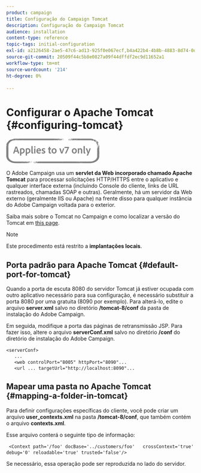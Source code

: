 ```yaml
---
product: campaign
title: Configuração do Campaign Tomcat
description: Configuração do Campaign Tomcat
audience: installation
content-type: reference
topic-tags: initial-configuration
exl-id: a2126458-2ae5-47c6-ad13-925f0e067ecf,b4a422b4-4b8b-4883-8d74-0dccda4a5ef3
source-git-commit: 20509f44c5b8e0827a09f44dffdf2ec9d11652a1
workflow-type: tm+mt
source-wordcount: '214'
ht-degree: 0%

---
```


# Configurar o Apache Tomcat {#configuring-tomcat}

![](../../assets/v7-only.svg)

O Adobe Campaign usa um **servlet da Web incorporado chamado Apache Tomcat** para processar solicitações HTTP/HTTPS entre o aplicativo e qualquer interface externa (incluindo Console do cliente, links de URL rastreados, chamadas SOAP e outras). Geralmente, há um servidor da Web externo (geralmente IIS ou Apache) na frente disso para qualquer instância do Adobe Campaign voltada para o exterior.

Saiba mais sobre o Tomcat no Campaign e como localizar a versão do Tomcat em [this page](../../production/using/locate-tomcat-version.md).

>[!NOTE]
>
>Este procedimento está restrito a **implantações locais**.

## Porta padrão para Apache Tomcat {#default-port-for-tomcat}

Quando a porta de escuta 8080 do servidor Tomcat já estiver ocupada com outro aplicativo necessário para sua configuração, é necessário substituir a porta 8080 por uma gratuita (8090 por exemplo). Para alterá-lo, edite o arquivo **server.xml** salvo no diretório **/tomcat-8/conf** da pasta de instalação do Adobe Campaign.

Em seguida, modifique a porta das páginas de retransmissão JSP. Para fazer isso, altere o arquivo **serverConf.xml** salvo no diretório **/conf** do diretório de instalação do Adobe Campaign.

```
<serverConf>
   ...
   <web controlPort="8005" httpPort="8090"...
   <url ... targetUrl="http://localhost:8090"...
```

## Mapear uma pasta no Apache Tomcat {#mapping-a-folder-in-tomcat}

Para definir configurações específicas do cliente, você pode criar um arquivo **user_contexts.xml** na pasta **/tomcat-8/conf**, que também contém o arquivo **contexts.xml**.

Esse arquivo conterá o seguinte tipo de informação:

```
 <Context path='/foo' docBase='../customers/foo'   crossContext='true' debug='0' reloadable='true' trusted='false'/>
```

Se necessário, essa operação pode ser reproduzida no lado do servidor.
